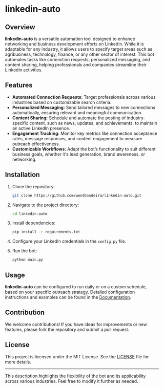 # linkedin-auto

## Overview

**linkedin-auto** is a versatile automation tool designed to enhance networking and business development efforts on LinkedIn. While it is adaptable for any industry, it allows users to specify target areas such as agribusiness, technology, finance, or any other sector of interest. This bot automates tasks like connection requests, personalized messaging, and content sharing, helping professionals and companies streamline their LinkedIn activities.

## Features

- **Automated Connection Requests:** Target professionals across various industries based on customizable search criteria.
- **Personalized Messaging:** Send tailored messages to new connections automatically, ensuring relevant and meaningful communication.
- **Content Sharing:** Schedule and automate the posting of industry-specific content, such as news, updates, and achievements, to maintain an active LinkedIn presence.
- **Engagement Tracking:** Monitor key metrics like connection acceptance rates, message responses, and content engagement to measure outreach effectiveness.
- **Customizable Workflows:** Adapt the bot’s functionality to suit different business goals, whether it's lead generation, brand awareness, or networking.

## Installation

1. Clone the repository:
   ```bash
   git clone https://github.com/wendbandeira/linkedin-auto.git
   ```
2. Navigate to the project directory:
   ```bash
   cd linkedin-auto
   ```
3. Install dependencies:
   ```bash
   pip install -r requirements.txt
   ```
4. Configure your LinkedIn credentials in the `config.py` file.

5. Run the bot:
   ```bash
   python main.py
   ```

## Usage

**linkedin-auto** can be configured to run daily or on a custom schedule, based on your specific outreach strategy. Detailed configuration instructions and examples can be found in the [Documentation](link_to_docs).

## Contribution

We welcome contributions! If you have ideas for improvements or new features, please fork the repository and submit a pull request.

## License

This project is licensed under the MIT License. See the [LICENSE](link_to_license) file for more details.

---

This description highlights the flexibility of the bot and its applicability across various industries. Feel free to modify it further as needed.
